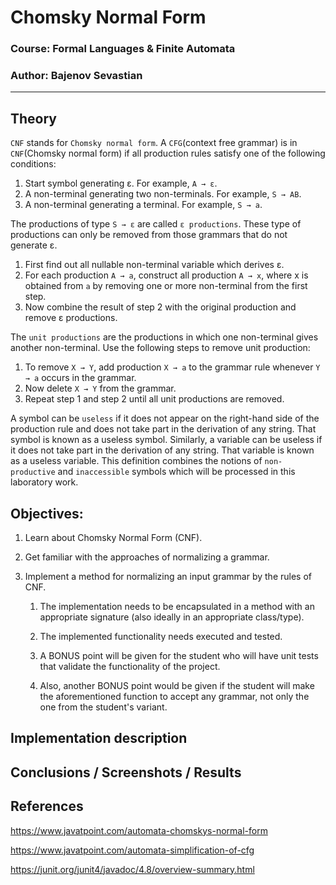 # Chomsky Normal Form

### Course: Formal Languages & Finite Automata
### Author: Bajenov Sevastian

----

## Theory

`CNF` stands for `Chomsky normal form`. A `CFG`(context free grammar) is in `CNF`(Chomsky normal form) if all production rules satisfy one of the following conditions:
  1. Start symbol generating ε. For example, `A → ε`.
  2. A non-terminal generating two non-terminals. For example, `S → AB`.
  3. A non-terminal generating a terminal. For example, `S → a`.

The productions of type `S → ε` are called `ε productions`. These type of productions can only be removed from those grammars that do not generate ε.
  1. First find out all nullable non-terminal variable which derives ε.
  2. For each production `A → a`, construct all production `A → x`, where x is obtained from `a` by removing one or more non-terminal from the first step.
  3. Now combine the result of step 2 with the original production and remove ε productions.

The `unit productions` are the productions in which one non-terminal gives another non-terminal. Use the following steps to remove unit production:
  1. To remove `X → Y`, add production `X → a` to the grammar rule whenever `Y → a` occurs in the grammar.
  2. Now delete `X → Y` from the grammar.
  3. Repeat step 1 and step 2 until all unit productions are removed.

A symbol can be `useless` if it does not appear on the right-hand side of the production rule and does not take part in the derivation of any string. 
That symbol is known as a useless symbol. Similarly, a variable can be useless if it does not take part in the derivation of any string. That variable is known
as a useless variable. This definition combines the notions of `non-productive` and `inaccessible` symbols which will be processed in this laboratory work.


## Objectives:

1. Learn about Chomsky Normal Form (CNF).
2. Get familiar with the approaches of normalizing a grammar.
3. Implement a method for normalizing an input grammar by the rules of CNF.

    1. The implementation needs to be encapsulated in a method with an appropriate signature (also ideally in an appropriate class/type).
   
    2. The implemented functionality needs executed and tested.

    3. A BONUS point will be given for the student who will have unit tests that validate the functionality of the project.

    4. Also, another BONUS point would be given if the student will make the aforementioned function to accept any grammar, not only the one from the student's variant.


## Implementation description


## Conclusions / Screenshots / Results


## References
https://www.javatpoint.com/automata-chomskys-normal-form

https://www.javatpoint.com/automata-simplification-of-cfg

https://junit.org/junit4/javadoc/4.8/overview-summary.html
